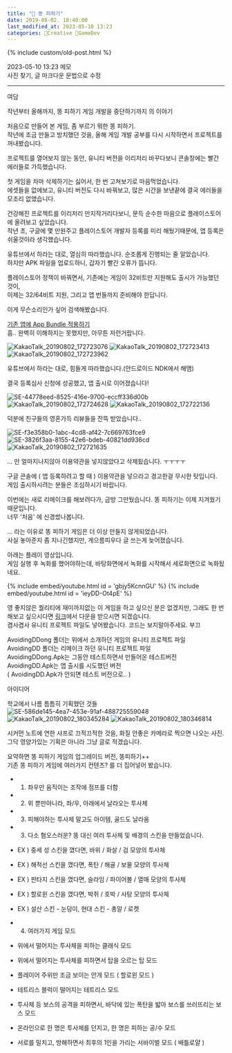 ```yaml
---
title: "📕 똥 피하기"
date: 2019-08-02. 18:40:00
last_modified_at: 2023-05-10 13:23
categories: 🔖Creative 📕GameDev
---
```

{% include custom/old-post.html %}

2023-05-10 13:23 메모  
사진 찾기, 글 마크다운 문법으로 수정  

---

여담  

작년부터 올해까지, 똥 피하기 게임 개발을 중단하기까지 의 이야기  

처음으로 만들어 본 게임, 좀 부르기 뭐한 똥 피하기.  
작년에 조금 만들고 방치했던 것을, 올해 게임 개발 공부를 다시 시작하면서 프로젝트를 꺼내봤습니다.  

​프로젝트를 열어보지 않는 동안, 유니티 버전을 이리저리 바꾸다보니 콘솔창에는 빨간 에러들로 가득했습니다.  

첫 게임을 차마 삭제하기는 싫어서, 한 번 고쳐보기로 마음먹었습니다.  
에셋들을 없에보고, 유니티 버전도 다시 바꿔보고, 많은 시간을 보낸끝에 결국 에러들을 모조리 없앴습니다.  

건강해진 프로젝트를 이리저리 만지작거리다보니, 문득 순수한 마음으로 플레이스토어에 올려보고 싶었습니다.  
작년 초, 구글에 몇 만원주고 플레이스토어 개발자 등록를 미리 해뒀기때문에, 앱 등록은 쉬울것이라 생각했습니다.  

유튜브에서 하라는 대로, 열심히 따라했습니다. 순조롭게 진행되는 줄 알았습니다.  
하지만 APK 파일을 업로드하니, 갑자기 빨간 오류가 뜹니다.  

플레이스토어 정책이 바꿔면서, 기존에는 게임이 32비트만 지원해도 출시가 가능했던 것이,  
이제는 32/64비트 지원, 그리고 앱 번들까지 준비해야 한답니다.  

이게 무슨소리인가 싶어 검색해봤습니다.  

[기존 앱에 App Bundle 적용하기](https://eso0609.tistory.com/)  
흠.. 완벽히 이해하지는 못했지만, 아무튼 저런거랍니다.  

![KakaoTalk_20190802_172723076](../../assets/img/2019/190802_0000.png)
![KakaoTalk_20190802_172723413](../../assets/img/2019/190802_0001.png)
![KakaoTalk_20190802_172723962](../../assets/img/2019/190802_0002.png)

유튜브에서 하라는 대로, 힘들게 따라했습니다.(안드로이드 NDK에서 해맴)  

결국 등록심사 신청에 성공했고, 앱 출시로 이어졌습니다!  

![SE-44778eed-8525-416e-9700-eccff336d00b](../../assets/img/2019/190802_0003.png)
![KakaoTalk_20190802_172724628](../../assets/img/2019/190802_0004.png)
![KakaoTalk_20190802_172722136](../../assets/img/2019/190802_0005.png)

덕분에 친구들의 영혼가득 리뷰들을 잔뜩 받았습니다..  

![SE-f3e358b0-1abc-4cd8-af42-7c669763fce9](../../assets/img/2019/190802_0006.png)
![SE-3826f3aa-8155-42e6-bdeb-40821dd936cd](../../assets/img/2019/190802_0007.png)
![KakaoTalk_20190802_172721635](../../assets/img/2019/190802_0008.png)

... 만 얼마지나지않아 이용약관을 넣지않았다고 삭제됬습니다. ㅜㅜㅜㅜ  

구글 콘솔에 ( 앱 등록하려고 할 때 ) 이용약관을 넣으라고 경고한걸 무시한 탓입니다.  
게임 출시하시려는 분들은 조심하시기 바랍니다.  

이번에는 새로 리메이크를 해보려다가, 금방 그만뒀습니다. 똥 피하기는 이제 지겨웠기 때문입니다.  
너무 '처음' 에 신경썼나봅니다.  

... 라는 이유로 똥 피하기 게임은 더 이상 만들지 않게되었습니다.  
사실 놓아준지 좀 지나긴했지만, 게으름피우다 글 쓰는게 늦어졌습니다.  

아래는 플레이 영상입니다.  
게임 실행 후 녹화를 했어야하는데, 바탕화면에서 녹화를 시작해서 세로화면으로 녹화됬네요.  

{% include embed/youtube.html id = 'gbjy5KcnnGU' %}
{% include embed/youtube.html id = 'ieyDD-Ot4pE' %}​

영 좋지않은 퀄리티에 재미까지없는 이 게임을 하고 싶으신 분은 없겠지만, 그래도 한 번 해보고 싶으시다면 [링크](https://drive.google.com/file/d/1--B2vzoravEZ85nsVj7hXdvNQDiFt4Jn/view?usp=sharing)에서 다운을 받으시면 되겠습니다.  
겸사겸사 유니티 프로젝트 파일도 넣어봤습니다. 코드는 보지말아주세요. 부끄  

AvoidingDDong 폴더는 위에서 소개하던 게임의 유니티 프로젝트 파일  
AvoidingDD 폴더는 리메이크 하던 유니티 프로젝트 파일  
AvoidingDDong.Apk는 그동안 테스트하면서 만들어온 테스트버전  
AvoidingDD.Apk는 앱 출시를 시도했던 버전  
( AvoidingDD.Apk가 안되면 테스트 버전으로.. )  

아이디어  

학교에서 나름 틈틈히 기획했던 것들  
![SE-586de145-4ea7-453e-91af-488725559048](../../assets/img/2019/190802_0009.jpg)
![KakaoTalk_20190802_180345284](../../assets/img/2019/190802_0010.jpg)
![KakaoTalk_20190802_180346814](../../assets/img/2019/190802_0011.jpg)

시커먼 노트에 연한 샤프로 끄적끄적한 것을, 화질 안좋은 카메라로 찍으면 나오는 사진.  
그닥 영양가있는 기획은 아니라 그냥 글로 적겠습니다.  

요약하면 똥 피하기 게임의 업그레이드 버전, 똥피하기++  
기존 똥 피하기 게임에 여러가지 컨텐츠? 를 더 집어넣어 봤습니다.  

- 1. 좌우만 움직이는 조작에 점프를 더함
- 2. 위 뿐만아니라, 좌/우, 아래에서 날라오는 투사체
- 3. 피해야하는 투사체 말고도 아이템, 골드도 날라옴
- 3. 다소 혐오스러운? 똥 대신 여러 투사체 및 배경의 스킨을 만들었습니다.
- EX ) 중세 성 스킨을 꼈다면, 바위 / 화살 / 검 모양의 투사체
- EX ) 해적선 스킨을 꼈다면, 폭탄 / 해골 / 보물 모양의 투사체
- EX ) 판타지 스킨을 꼈다면, 슬라임 / 파이어볼 / 열매 모양의 투사체
- EX ) 할로윈 스킨을 꼈다면, 박쥐 / 호박 / 사탕 모양의 투사체
- EX ) 설산 스킨 - 눈덩이, 현대 스킨 - 총알 / 로켓

- 4. 여러가지 게임 모드
- 위에서 떨어지는 투사체을 피하는 클래식 모드
- 위에서 떨어지는 투사체를 피하면서 탑을 오르는 탑 모드
- 플레이어 주위만 조금 보이는 안개 모드 ( 할로윈 모드 )
- 테트리스 블럭이 떨어지는 테트리스 모드
- 투사체 등 보스의 공격을 피하면서, 바닥에 있는 폭탄을 밟아 보스를 쓰러뜨리는 보스 모드
- 온라인으로 한 명은 투사체를 던지고, 한 명은 피하는 공/수 모드
- 서로를 밀치고, 방해하면서 최후의 1인을 가리는 서바이벌 모드 ( 배틀로얄 )
